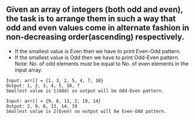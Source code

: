 ## Given an array of integers (both odd and even), the task is to arrange them in such a way that odd and even values come in alternate fashion in non-decreasing order(ascending) respectively.

- If the smallest value is Even then we have to print Even-Odd pattern.
- If the smallest value is Odd then we have to print Odd-Even pattern.
Note: No. of odd elements must be equal to No. of even elements in the input array.

```
Input: arr[] = {1, 3, 2, 5, 4, 7, 10}
Output: 1, 2, 3, 4, 5, 10, 7
Smallest value is 1(Odd) so output will be Odd-Even pattern.

Input: arr[] = {9, 8, 13, 2, 19, 14}
Output: 2, 9, 8, 13, 14, 19
Smallest value is 2(Even) so output will be Even-Odd pattern.
```
